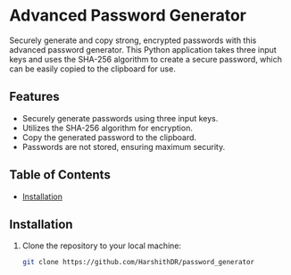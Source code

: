# Advanced Password Generator

Securely generate and copy strong, encrypted passwords with this advanced password generator. This Python application takes three input keys and uses the SHA-256 algorithm to create a secure password, which can be easily copied to the clipboard for use.

## Features

- Securely generate passwords using three input keys.
- Utilizes the SHA-256 algorithm for encryption.
- Copy the generated password to the clipboard.
- Passwords are not stored, ensuring maximum security.

## Table of Contents

- [Installation](#installation)

## Installation

1. Clone the repository to your local machine:

   ```bash
   git clone https://github.com/HarshithDR/password_generator
